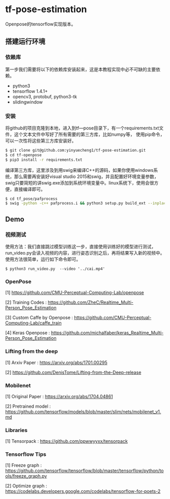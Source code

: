 # tf-pose-estimation

Openpose的tensorflow实现版本。

## 搭建运行环境

### 依赖库

第一步我们需要将以下的依赖库安装起来，这是本教程实现中必不可缺的主要依赖。

- python3
- tensorflow 1.4.1+
- opencv3, protobuf, python3-tk
- slidingwindow
### 安装

将github的项目克隆到本地，进入到tf—pose目录下，有一个requirements.txt文件，这个文本文件中写好了所有需要的第三方库，比如numpy等，
使用pip命令，可以一次性将这些第三方库安装好。
```bash
$ git clone git@github.com:yinyuecheng1/tf-pose-estimation.git
$ cd tf-openpose
$ pip3 install -r requirements.txt
```
编译第三方库，这里涉及到用swig来编译C++的源码，如果你使用windows系统，那么需要再安装好visual studio 2015和swig，并且配置好环境变量参数，swig只要简短的讲swig.exe添加到系统环境变量中。linux系统下，使用会很方便，直接编译即可。
```bash
$ cd tf_pose/pafprocess
$ swig -python -c++ pafprocess.i && python3 setup.py build_ext --inplace
```

## Demo

### 视频测试

使用方法：我们直接跳过模型训练这一步，直接使用训练好的模型进行测试，run_video.py会读入视频的内容，进行姿态识别之后，再将结果写入新的视频中。
使用方法很简单，运行如下命令即可。

```
$ python3 run_video.py  --video '../cai.mp4'
```



### OpenPose

[1] https://github.com/CMU-Perceptual-Computing-Lab/openpose

[2] Training Codes : https://github.com/ZheC/Realtime_Multi-Person_Pose_Estimation

[3] Custom Caffe by Openpose : https://github.com/CMU-Perceptual-Computing-Lab/caffe_train

[4] Keras Openpose : https://github.com/michalfaber/keras_Realtime_Multi-Person_Pose_Estimation

### Lifting from the deep

[1] Arxiv Paper : https://arxiv.org/abs/1701.00295

[2] https://github.com/DenisTome/Lifting-from-the-Deep-release

### Mobilenet

[1] Original Paper : https://arxiv.org/abs/1704.04861

[2] Pretrained model : https://github.com/tensorflow/models/blob/master/slim/nets/mobilenet_v1.md

### Libraries

[1] Tensorpack : https://github.com/ppwwyyxx/tensorpack

### Tensorflow Tips

[1] Freeze graph : https://github.com/tensorflow/tensorflow/blob/master/tensorflow/python/tools/freeze_graph.py

[2] Optimize graph : https://codelabs.developers.google.com/codelabs/tensorflow-for-poets-2
